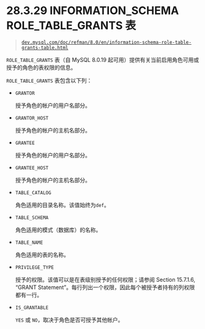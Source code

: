# 28.3.29 INFORMATION_SCHEMA ROLE_TABLE_GRANTS 表

> [`dev.mysql.com/doc/refman/8.0/en/information-schema-role-table-grants-table.html`](https://dev.mysql.com/doc/refman/8.0/en/information-schema-role-table-grants-table.html)

`ROLE_TABLE_GRANTS` 表（自 MySQL 8.0.19 起可用）提供有关当前启用角色可用或授予的角色的表权限的信息。

`ROLE_TABLE_GRANTS` 表包含以下列：

+   `GRANTOR`

    授予角色的帐户的用户名部分。

+   `GRANTOR_HOST`

    授予角色的帐户的主机名部分。

+   `GRANTEE`

    授予角色的帐户的用户名部分。

+   `GRANTEE_HOST`

    授予角色的帐户的主机名部分。

+   `TABLE_CATALOG`

    角色适用的目录名称。该值始终为`def`。

+   `TABLE_SCHEMA`

    角色适用的模式（数据库）的名称。

+   `TABLE_NAME`

    角色适用的表的名称。

+   `PRIVILEGE_TYPE`

    授予的权限。该值可以是在表级别授予的任何权限；请参阅 Section 15.7.1.6, “GRANT Statement”。每行列出一个权限，因此每个被授予者持有的列权限都有一行。

+   `IS_GRANTABLE`

    `YES` 或 `NO`，取决于角色是否可授予其他帐户。
